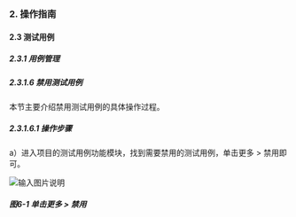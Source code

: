 ### 2. 操作指南

#### 2.3 测试用例

##### 2.3.1 用例管理

##### 2.3.1.6 禁用测试用例

本节主要介绍禁用测试用例的具体操作过程。

##### 2.3.1.6.1 操作步骤

a）进入项目的测试用例功能模块，找到需要禁用的测试用例，单击更多 > 禁用即可。

![输入图片说明](../../../../images/SoFlu%E5%85%A8%E8%87%AA%E5%8A%A8%E6%B5%8B%E8%AF%95%E5%B9%B3%E5%8F%B0%E6%95%99%E7%A8%8B/2.%20%E6%93%8D%E4%BD%9C%E6%8C%87%E5%8D%97/3.%20%E6%B5%8B%E8%AF%95%E7%94%A8%E4%BE%8B/1.%20%E7%94%A8%E4%BE%8B%E7%AE%A1%E7%90%86/6-1.png)

##### 图6-1 单击更多 > 禁用
